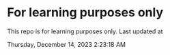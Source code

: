 # For learning purposes only
This repo is for learning purposes only.
Last updated at

Thursday, December 14, 2023 2:23:18 AM

